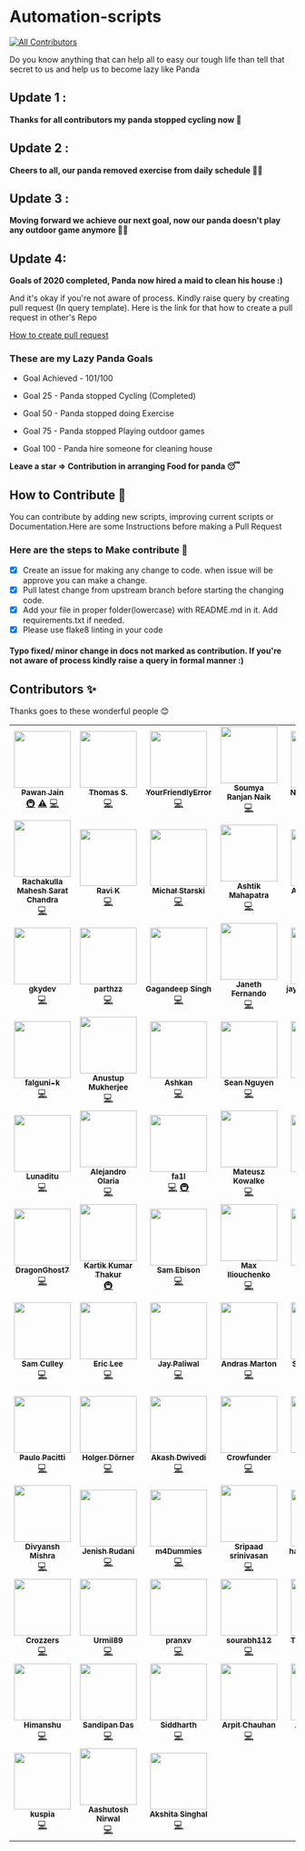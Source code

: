 # Automation-scripts
<!-- ALL-CONTRIBUTORS-BADGE:START - Do not remove or modify this section -->
[![All Contributors](https://img.shields.io/badge/all_contributors-80-orange.svg?style=flat-square)](#contributors-)
<!-- ALL-CONTRIBUTORS-BADGE:END -->

Do you know anything that can help all to easy our tough life than tell that secret to us and help us to become lazy like Panda

## Update 1 :
**Thanks for all contributors my panda stopped cycling now 🛴** 

## Update 2 :
**Cheers to all, our panda removed exercise from daily schedule 🤸‍♂️**

## Update 3 :
**Moving forward we achieve our next goal, now our panda doesn't play any outdoor game anymore  🏌️‍♂️**

## Update 4:
**Goals of 2020 completed, Panda now hired a maid to clean his house :)**

And it's okay if you're not aware of process. Kindly raise query by creating pull request (In query template). Here is the link for that how to create a pull request in other's Repo

[How to create pull request](https://opensource.com/article/19/7/create-pull-request-github)

### These are my Lazy Panda Goals

* Goal Achieved - 101/100

* Goal 25 - Panda stopped Cycling (Completed)
* Goal 50 - Panda stopped doing Exercise
* Goal 75 - Panda stopped Playing outdoor games
* Goal 100 - Panda hire someone for cleaning house

**Leave a star => Contribution in arranging Food for panda 😴**

## How to Contribute 🤔

You can contribute by adding new scripts, improving current scripts or Documentation.Here are some Instructions
before making a Pull Request

### Here are the steps to Make contribute 👣

- [x] Create an issue for making any change to code. when issue will be approve you can make a change.
- [x] Pull latest change from upstream branch before starting the changing code.
- [x] Add your file in proper folder(lowercase) with README.md in it. Add requirements.txt if needed.
- [x] Please use flake8 linting in your code

#### Typo fixed/ minor change in docs not marked as contribution. If you're not aware of process kindly raise a query in formal manner :)
## Contributors ✨

Thanks goes to these wonderful people 😊

<!-- ALL-CONTRIBUTORS-LIST:START - Do not remove or modify this section -->
<!-- prettier-ignore-start -->
<!-- markdownlint-disable -->
<table>
  <tr>
    <td align="center"><a href="https://github.com/pawangeek"><img src="https://avatars0.githubusercontent.com/u/42181691?v=4?s=100" width="100px;" alt=""/><br /><sub><b>Pawan Jain</b></sub></a><br /><a href="#infra-pawangeek" title="Infrastructure (Hosting, Build-Tools, etc)">🚇</a> <a href="https://github.com/python-geeks/Automation-scripts/commits?author=pawangeek" title="Tests">⚠️</a> <a href="https://github.com/python-geeks/Automation-scripts/commits?author=pawangeek" title="Code">💻</a></td>
    <td align="center"><a href="https://github.com/Sacrezar"><img src="https://avatars2.githubusercontent.com/u/38185428?v=4?s=100" width="100px;" alt=""/><br /><sub><b>Thomas S.</b></sub></a><br /><a href="https://github.com/python-geeks/Automation-scripts/commits?author=Sacrezar" title="Code">💻</a></td>
    <td align="center"><a href="https://github.com/YourFriendlyError"><img src="https://avatars3.githubusercontent.com/u/41340245?v=4?s=100" width="100px;" alt=""/><br /><sub><b>YourFriendlyError</b></sub></a><br /><a href="https://github.com/python-geeks/Automation-scripts/commits?author=YourFriendlyError" title="Code">💻</a></td>
    <td align="center"><a href="https://github.com/SoumyaRanjanNaik"><img src="https://avatars3.githubusercontent.com/u/44408204?v=4?s=100" width="100px;" alt=""/><br /><sub><b>Soumya Ranjan Naik</b></sub></a><br /><a href="https://github.com/python-geeks/Automation-scripts/commits?author=SoumyaRanjanNaik" title="Code">💻</a></td>
    <td align="center"><a href="http://niccolomarcon.it"><img src="https://avatars1.githubusercontent.com/u/9902267?v=4?s=100" width="100px;" alt=""/><br /><sub><b>Niccolò Marcon</b></sub></a><br /><a href="https://github.com/python-geeks/Automation-scripts/commits?author=niccolomarcon" title="Code">💻</a></td>
    <td align="center"><a href="http://hpnightowl.github.io"><img src="https://avatars1.githubusercontent.com/u/48650798?v=4?s=100" width="100px;" alt=""/><br /><sub><b>HARSH</b></sub></a><br /><a href="https://github.com/python-geeks/Automation-scripts/commits?author=hpnightowl" title="Code">💻</a></td>
    <td align="center"><a href="https://www.linkedin.com/in/javier-marina-miranda-1a12111a0/"><img src="https://avatars1.githubusercontent.com/u/2737599?v=4?s=100" width="100px;" alt=""/><br /><sub><b>Javi Marina</b></sub></a><br /><a href="https://github.com/python-geeks/Automation-scripts/commits?author=javmarina" title="Code">💻</a></td>
  </tr>
  <tr>
    <td align="center"><a href="https://github.com/maheshschand"><img src="https://avatars0.githubusercontent.com/u/56237961?v=4?s=100" width="100px;" alt=""/><br /><sub><b>Rachakulla Mahesh Sarat Chandra</b></sub></a><br /><a href="https://github.com/python-geeks/Automation-scripts/commits?author=maheshschand" title="Code">💻</a></td>
    <td align="center"><a href="https://github.com/rkgeekoftheweek"><img src="https://avatars2.githubusercontent.com/u/50319065?v=4?s=100" width="100px;" alt=""/><br /><sub><b>Ravi K</b></sub></a><br /><a href="https://github.com/python-geeks/Automation-scripts/commits?author=rkgeekoftheweek" title="Code">💻</a></td>
    <td align="center"><a href="https://github.com/michalStarski"><img src="https://avatars3.githubusercontent.com/u/32843198?v=4?s=100" width="100px;" alt=""/><br /><sub><b>Michał Starski</b></sub></a><br /><a href="https://github.com/python-geeks/Automation-scripts/commits?author=michalStarski" title="Code">💻</a></td>
    <td align="center"><a href="https://github.com/fieryash"><img src="https://avatars2.githubusercontent.com/u/48550799?v=4?s=100" width="100px;" alt=""/><br /><sub><b>Ashtik Mahapatra</b></sub></a><br /><a href="https://github.com/python-geeks/Automation-scripts/commits?author=fieryash" title="Code">💻</a></td>
    <td align="center"><a href="https://github.com/aayuv17"><img src="https://avatars0.githubusercontent.com/u/59158445?v=4?s=100" width="100px;" alt=""/><br /><sub><b>Aayushi Varma</b></sub></a><br /><a href="https://github.com/python-geeks/Automation-scripts/commits?author=aayuv17" title="Code">💻</a></td>
    <td align="center"><a href="https://github.com/Aakasha01Agarwal"><img src="https://avatars0.githubusercontent.com/u/58568036?v=4?s=100" width="100px;" alt=""/><br /><sub><b>Aakash Agarwal</b></sub></a><br /><a href="https://github.com/python-geeks/Automation-scripts/commits?author=Aakasha01Agarwal" title="Code">💻</a></td>
    <td align="center"><a href="https://www.linkedin.com/in/shubham-singh-356ba5168"><img src="https://avatars0.githubusercontent.com/u/47265493?v=4?s=100" width="100px;" alt=""/><br /><sub><b>suubh</b></sub></a><br /><a href="https://github.com/python-geeks/Automation-scripts/commits?author=suubh" title="Code">💻</a></td>
  </tr>
  <tr>
    <td align="center"><a href="https://github.com/gkydev"><img src="https://avatars3.githubusercontent.com/u/26537245?v=4?s=100" width="100px;" alt=""/><br /><sub><b>gkydev</b></sub></a><br /><a href="https://github.com/python-geeks/Automation-scripts/commits?author=gkydev" title="Code">💻</a></td>
    <td align="center"><a href="https://github.com/parth93QA"><img src="https://avatars1.githubusercontent.com/u/55730488?v=4?s=100" width="100px;" alt=""/><br /><sub><b>parthzz</b></sub></a><br /><a href="https://github.com/python-geeks/Automation-scripts/commits?author=parth93QA" title="Code">💻</a></td>
    <td align="center"><a href="https://github.com/GaganSingh5"><img src="https://avatars1.githubusercontent.com/u/32139101?v=4?s=100" width="100px;" alt=""/><br /><sub><b>Gagandeep Singh</b></sub></a><br /><a href="https://github.com/python-geeks/Automation-scripts/commits?author=GaganSingh5" title="Code">💻</a></td>
    <td align="center"><a href="http://www.linkedin.com/in/janethfernando"><img src="https://avatars0.githubusercontent.com/u/35697678?v=4?s=100" width="100px;" alt=""/><br /><sub><b>Janeth Fernando</b></sub></a><br /><a href="https://github.com/python-geeks/Automation-scripts/commits?author=janethavi" title="Code">💻</a></td>
    <td align="center"><a href="https://jayaganeshkumar.me/"><img src="https://avatars0.githubusercontent.com/u/56192588?v=4?s=100" width="100px;" alt=""/><br /><sub><b>jayaganeshkumar</b></sub></a><br /><a href="https://github.com/python-geeks/Automation-scripts/commits?author=jayaganeshkumar" title="Code">💻</a></td>
    <td align="center"><a href="https://github.com/SaiSrichandra"><img src="https://avatars1.githubusercontent.com/u/53914157?v=4?s=100" width="100px;" alt=""/><br /><sub><b>SaiSrichandra</b></sub></a><br /><a href="https://github.com/python-geeks/Automation-scripts/commits?author=SaiSrichandra" title="Code">💻</a></td>
    <td align="center"><a href="https://github.com/shubhampawar"><img src="https://avatars1.githubusercontent.com/u/20047900?v=4?s=100" width="100px;" alt=""/><br /><sub><b>Shubham Pawar</b></sub></a><br /><a href="https://github.com/python-geeks/Automation-scripts/commits?author=shubhampawar" title="Code">💻</a></td>
  </tr>
  <tr>
    <td align="center"><a href="https://github.com/falguni-k"><img src="https://avatars3.githubusercontent.com/u/49592710?v=4?s=100" width="100px;" alt=""/><br /><sub><b>falguni-k</b></sub></a><br /><a href="https://github.com/python-geeks/Automation-scripts/commits?author=falguni-k" title="Code">💻</a></td>
    <td align="center"><a href="https://www.linkedin.com/in/anustup-mukherjee-26755a198/"><img src="https://avatars0.githubusercontent.com/u/60361231?v=4?s=100" width="100px;" alt=""/><br /><sub><b>Anustup Mukherjee</b></sub></a><br /><a href="https://github.com/python-geeks/Automation-scripts/commits?author=Anustup900" title="Code">💻</a></td>
    <td align="center"><a href="http://ashkankamyab.com"><img src="https://avatars2.githubusercontent.com/u/18688356?v=4?s=100" width="100px;" alt=""/><br /><sub><b>Ashkan</b></sub></a><br /><a href="https://github.com/python-geeks/Automation-scripts/commits?author=ashkankamyab" title="Code">💻</a></td>
    <td align="center"><a href="https://github.com/senguyen1011"><img src="https://avatars2.githubusercontent.com/u/52718953?v=4?s=100" width="100px;" alt=""/><br /><sub><b>Sean Nguyen</b></sub></a><br /><a href="https://github.com/python-geeks/Automation-scripts/commits?author=senguyen1011" title="Code">💻</a></td>
    <td align="center"><a href="http://findabhinand.com/"><img src="https://avatars2.githubusercontent.com/u/35622449?v=4?s=100" width="100px;" alt=""/><br /><sub><b>Abhinand</b></sub></a><br /><a href="https://github.com/python-geeks/Automation-scripts/commits?author=abhinand5" title="Code">💻</a></td>
    <td align="center"><a href="https://github.com/varuntumbe"><img src="https://avatars0.githubusercontent.com/u/44541344?v=4?s=100" width="100px;" alt=""/><br /><sub><b>Varun Hegde</b></sub></a><br /><a href="https://github.com/python-geeks/Automation-scripts/commits?author=varuntumbe" title="Code">💻</a></td>
    <td align="center"><a href="https://www.edoardoottavianelli.it"><img src="https://avatars3.githubusercontent.com/u/35783570?v=4?s=100" width="100px;" alt=""/><br /><sub><b>gilfoyle97</b></sub></a><br /><a href="https://github.com/python-geeks/Automation-scripts/commits?author=edoardottt" title="Code">💻</a></td>
  </tr>
  <tr>
    <td align="center"><a href="https://github.com/Lunaditu"><img src="https://avatars3.githubusercontent.com/u/54706346?v=4?s=100" width="100px;" alt=""/><br /><sub><b>Lunaditu</b></sub></a><br /><a href="https://github.com/python-geeks/Automation-scripts/commits?author=Lunaditu" title="Code">💻</a></td>
    <td align="center"><a href="https://github.com/aolaria"><img src="https://avatars3.githubusercontent.com/u/29619252?v=4?s=100" width="100px;" alt=""/><br /><sub><b>Alejandro Olaria</b></sub></a><br /><a href="https://github.com/python-geeks/Automation-scripts/commits?author=aolaria" title="Code">💻</a></td>
    <td align="center"><a href="https://github.com/fa1l"><img src="https://avatars2.githubusercontent.com/u/19634523?v=4?s=100" width="100px;" alt=""/><br /><sub><b>fa1l</b></sub></a><br /><a href="https://github.com/python-geeks/Automation-scripts/commits?author=fa1l" title="Code">💻</a> <a href="#infra-fa1l" title="Infrastructure (Hosting, Build-Tools, etc)">🚇</a></td>
    <td align="center"><a href="https://github.com/mateuszkowalke"><img src="https://avatars2.githubusercontent.com/u/46397613?v=4?s=100" width="100px;" alt=""/><br /><sub><b>Mateusz Kowalke</b></sub></a><br /><a href="https://github.com/python-geeks/Automation-scripts/commits?author=mateuszkowalke" title="Code">💻</a></td>
    <td align="center"><a href="https://www.linkedin.com/in/sonu-saha-a97754131/"><img src="https://avatars1.githubusercontent.com/u/42694653?v=4?s=100" width="100px;" alt=""/><br /><sub><b>Sonu Saha</b></sub></a><br /><a href="https://github.com/python-geeks/Automation-scripts/commits?author=thevirtualbuddy" title="Code">💻</a></td>
    <td align="center"><a href="http://www.linkedin.com/in/devmahmoud10/"><img src="https://avatars2.githubusercontent.com/u/8964887?v=4?s=100" width="100px;" alt=""/><br /><sub><b>Mahmoud Ahmed</b></sub></a><br /><a href="https://github.com/python-geeks/Automation-scripts/commits?author=DevMahmoud10" title="Code">💻</a></td>
    <td align="center"><a href="https://github.com/Kirkkm"><img src="https://avatars2.githubusercontent.com/u/19214317?v=4?s=100" width="100px;" alt=""/><br /><sub><b>Kirk</b></sub></a><br /><a href="https://github.com/python-geeks/Automation-scripts/commits?author=Kirkkm" title="Code">💻</a></td>
  </tr>
  <tr>
    <td align="center"><a href="https://github.com/DragonGhost7"><img src="https://avatars1.githubusercontent.com/u/42487264?v=4?s=100" width="100px;" alt=""/><br /><sub><b>DragonGhost7</b></sub></a><br /><a href="https://github.com/python-geeks/Automation-scripts/commits?author=DragonGhost7" title="Code">💻</a></td>
    <td align="center"><a href="https://github.com/Kartik-byte"><img src="https://avatars0.githubusercontent.com/u/72177299?v=4?s=100" width="100px;" alt=""/><br /><sub><b>Kartik Kumar Thakur</b></sub></a><br /><a href="#infra-Kartik-byte" title="Infrastructure (Hosting, Build-Tools, etc)">🚇</a></td>
    <td align="center"><a href="http://samebison.ir"><img src="https://avatars3.githubusercontent.com/u/23361794?v=4?s=100" width="100px;" alt=""/><br /><sub><b>Sam Ebison</b></sub></a><br /><a href="https://github.com/python-geeks/Automation-scripts/commits?author=ebsa491" title="Code">💻</a></td>
    <td align="center"><a href="https://github.com/maxily1"><img src="https://avatars1.githubusercontent.com/u/55281456?v=4?s=100" width="100px;" alt=""/><br /><sub><b>Max Iliouchenko</b></sub></a><br /><a href="https://github.com/python-geeks/Automation-scripts/commits?author=maxily1" title="Code">💻</a></td>
    <td align="center"><a href="https://corleone77.github.io/"><img src="https://avatars2.githubusercontent.com/u/34139210?v=4?s=100" width="100px;" alt=""/><br /><sub><b>cor77</b></sub></a><br /><a href="https://github.com/python-geeks/Automation-scripts/commits?author=corleone77" title="Code">💻</a></td>
    <td align="center"><a href="https://bit.ly/2ZzPAO4"><img src="https://avatars1.githubusercontent.com/u/54172306?v=4?s=100" width="100px;" alt=""/><br /><sub><b>Fenris Lycaon</b></sub></a><br /><a href="https://github.com/python-geeks/Automation-scripts/commits?author=TheFenrisLycaon" title="Code">💻</a></td>
    <td align="center"><a href="https://lucasvanhaaren.github.io/"><img src="https://avatars0.githubusercontent.com/u/29121316?v=4?s=100" width="100px;" alt=""/><br /><sub><b>vhash</b></sub></a><br /><a href="https://github.com/python-geeks/Automation-scripts/commits?author=LucasVanHaaren" title="Code">💻</a></td>
  </tr>
  <tr>
    <td align="center"><a href="https://www.samculley.co.uk"><img src="https://avatars1.githubusercontent.com/u/3237705?v=4?s=100" width="100px;" alt=""/><br /><sub><b>Sam Culley</b></sub></a><br /><a href="https://github.com/python-geeks/Automation-scripts/commits?author=sculley" title="Code">💻</a></td>
    <td align="center"><a href="https://github.com/happyeric77"><img src="https://avatars2.githubusercontent.com/u/52155607?v=4?s=100" width="100px;" alt=""/><br /><sub><b>Eric Lee</b></sub></a><br /><a href="https://github.com/python-geeks/Automation-scripts/commits?author=happyeric77" title="Code">💻</a></td>
    <td align="center"><a href="https://github.com/jaypaliwal1212"><img src="https://avatars3.githubusercontent.com/u/50298189?v=4?s=100" width="100px;" alt=""/><br /><sub><b>Jay Paliwal</b></sub></a><br /><a href="https://github.com/python-geeks/Automation-scripts/commits?author=jaypaliwal1212" title="Code">💻</a></td>
    <td align="center"><a href="https://placeonthe.net"><img src="https://avatars2.githubusercontent.com/u/54643953?v=4?s=100" width="100px;" alt=""/><br /><sub><b>Andras Marton</b></sub></a><br /><a href="https://github.com/python-geeks/Automation-scripts/commits?author=am401" title="Code">💻</a></td>
    <td align="center"><a href="https://github.com/SakshiUppoor"><img src="https://avatars2.githubusercontent.com/u/46474346?v=4?s=100" width="100px;" alt=""/><br /><sub><b>Sakshi Uppoor</b></sub></a><br /><a href="https://github.com/python-geeks/Automation-scripts/commits?author=SakshiUppoor" title="Code">💻</a></td>
    <td align="center"><a href="https://github.com/ferhah"><img src="https://avatars1.githubusercontent.com/u/13720538?v=4?s=100" width="100px;" alt=""/><br /><sub><b>Ferdinand Hahmann</b></sub></a><br /><a href="https://github.com/python-geeks/Automation-scripts/commits?author=ferhah" title="Code">💻</a></td>
    <td align="center"><a href="https://github.com/Ajay-Raj-S"><img src="https://avatars0.githubusercontent.com/u/29999212?v=4?s=100" width="100px;" alt=""/><br /><sub><b>Ajay Raj</b></sub></a><br /><a href="https://github.com/python-geeks/Automation-scripts/commits?author=Ajay-Raj-S" title="Code">💻</a></td>
  </tr>
  <tr>
    <td align="center"><a href="https://paulopacitti.itch.io"><img src="https://avatars1.githubusercontent.com/u/18006523?v=4?s=100" width="100px;" alt=""/><br /><sub><b>Paulo Pacitti</b></sub></a><br /><a href="https://github.com/python-geeks/Automation-scripts/commits?author=paulopacitti" title="Code">💻</a></td>
    <td align="center"><a href="https://github.com/HolgerDoerner"><img src="https://avatars3.githubusercontent.com/u/42909210?v=4?s=100" width="100px;" alt=""/><br /><sub><b>Holger Dörner</b></sub></a><br /><a href="https://github.com/python-geeks/Automation-scripts/commits?author=HolgerDoerner" title="Code">💻</a></td>
    <td align="center"><a href="https://github.com/bunnysworld"><img src="https://avatars1.githubusercontent.com/u/42912055?v=4?s=100" width="100px;" alt=""/><br /><sub><b>Akash Dwivedi</b></sub></a><br /><a href="https://github.com/python-geeks/Automation-scripts/commits?author=bunnysworld" title="Code">💻</a></td>
    <td align="center"><a href="https://github.com/Crowfunder"><img src="https://avatars2.githubusercontent.com/u/52300171?v=4?s=100" width="100px;" alt=""/><br /><sub><b>Crowfunder</b></sub></a><br /><a href="https://github.com/python-geeks/Automation-scripts/commits?author=Crowfunder" title="Code">💻</a></td>
    <td align="center"><a href="https://github.com/egurnick"><img src="https://avatars1.githubusercontent.com/u/49304043?v=4?s=100" width="100px;" alt=""/><br /><sub><b>egurnick</b></sub></a><br /><a href="https://github.com/python-geeks/Automation-scripts/commits?author=egurnick" title="Code">💻</a></td>
    <td align="center"><a href="http://www.sushantrishav.live"><img src="https://avatars2.githubusercontent.com/u/54536673?v=4?s=100" width="100px;" alt=""/><br /><sub><b>Shushant Rishav</b></sub></a><br /><a href="https://github.com/python-geeks/Automation-scripts/commits?author=Rishu20" title="Code">💻</a></td>
    <td align="center"><a href="https://github.com/ShubhamNagure"><img src="https://avatars2.githubusercontent.com/u/49149160?v=4?s=100" width="100px;" alt=""/><br /><sub><b>Shubham Nagure</b></sub></a><br /><a href="https://github.com/python-geeks/Automation-scripts/commits?author=ShubhamNagure" title="Code">💻</a></td>
  </tr>
  <tr>
    <td align="center"><a href="https://github.com/Divyansh-20"><img src="https://avatars1.githubusercontent.com/u/65251493?v=4?s=100" width="100px;" alt=""/><br /><sub><b>Divyansh Mishra</b></sub></a><br /><a href="https://github.com/python-geeks/Automation-scripts/commits?author=Divyansh-20" title="Code">💻</a></td>
    <td align="center"><a href="https://github.com/JenishRudani"><img src="https://avatars3.githubusercontent.com/u/62238590?v=4?s=100" width="100px;" alt=""/><br /><sub><b>Jenish Rudani</b></sub></a><br /><a href="https://github.com/python-geeks/Automation-scripts/commits?author=JenishRudani" title="Code">💻</a></td>
    <td align="center"><a href="http://m4dummies@gmail.com"><img src="https://avatars1.githubusercontent.com/u/67146120?v=4?s=100" width="100px;" alt=""/><br /><sub><b>m4Dummies</b></sub></a><br /><a href="https://github.com/python-geeks/Automation-scripts/commits?author=m4dummies" title="Code">💻</a></td>
    <td align="center"><a href="https://github.com/Sripaad"><img src="https://avatars3.githubusercontent.com/u/27012182?v=4?s=100" width="100px;" alt=""/><br /><sub><b>Sripaad srinivasan</b></sub></a><br /><a href="https://github.com/python-geeks/Automation-scripts/commits?author=Sripaad" title="Code">💻</a></td>
    <td align="center"><a href="https://github.com/harshitashankar"><img src="https://avatars0.githubusercontent.com/u/68508399?v=4?s=100" width="100px;" alt=""/><br /><sub><b>harshitashankar</b></sub></a><br /><a href="https://github.com/python-geeks/Automation-scripts/commits?author=harshitashankar" title="Code">💻</a></td>
    <td align="center"><a href="http://vivekascoder.ml"><img src="https://avatars3.githubusercontent.com/u/54495208?v=4?s=100" width="100px;" alt=""/><br /><sub><b>VivekAsCoder</b></sub></a><br /><a href="https://github.com/python-geeks/Automation-scripts/commits?author=vivekascoder" title="Code">💻</a></td>
    <td align="center"><a href="https://github.com/Vilma-Agalioti"><img src="https://avatars1.githubusercontent.com/u/11892851?v=4?s=100" width="100px;" alt=""/><br /><sub><b>Vilma Agalioti-Sgompou</b></sub></a><br /><a href="https://github.com/python-geeks/Automation-scripts/commits?author=Vilma-Agalioti" title="Code">💻</a></td>
  </tr>
  <tr>
    <td align="center"><a href="https://github.com/Crozzers"><img src="https://avatars.githubusercontent.com/u/57498990?v=4?s=100" width="100px;" alt=""/><br /><sub><b>Crozzers</b></sub></a><br /><a href="https://github.com/python-geeks/Automation-scripts/commits?author=Crozzers" title="Code">💻</a></td>
    <td align="center"><a href="https://github.com/urmil89"><img src="https://avatars.githubusercontent.com/u/60167367?v=4?s=100" width="100px;" alt=""/><br /><sub><b>Urmil89</b></sub></a><br /><a href="https://github.com/python-geeks/Automation-scripts/commits?author=urmil89" title="Code">💻</a></td>
    <td align="center"><a href="https://github.com/pranxv"><img src="https://avatars.githubusercontent.com/u/40822047?v=4?s=100" width="100px;" alt=""/><br /><sub><b>pranxv</b></sub></a><br /><a href="https://github.com/python-geeks/Automation-scripts/commits?author=pranxv" title="Code">💻</a></td>
    <td align="center"><a href="https://github.com/sourabh112"><img src="https://avatars.githubusercontent.com/u/66176305?v=4?s=100" width="100px;" alt=""/><br /><sub><b>sourabh112</b></sub></a><br /><a href="https://github.com/python-geeks/Automation-scripts/commits?author=sourabh112" title="Code">💻</a></td>
    <td align="center"><a href="https://github.com/samkap333"><img src="https://avatars.githubusercontent.com/u/68690619?v=4?s=100" width="100px;" alt=""/><br /><sub><b>Tuba Mahmood</b></sub></a><br /><a href="https://github.com/python-geeks/Automation-scripts/commits?author=samkap333" title="Code">💻</a></td>
    <td align="center"><a href="https://github.com/atharvanaik225"><img src="https://avatars.githubusercontent.com/u/55648382?v=4?s=100" width="100px;" alt=""/><br /><sub><b>atharvanaik225</b></sub></a><br /><a href="https://github.com/python-geeks/Automation-scripts/commits?author=atharvanaik225" title="Code">💻</a></td>
    <td align="center"><a href="https://shreyasvedpathak.github.io/"><img src="https://avatars.githubusercontent.com/u/68227226?v=4?s=100" width="100px;" alt=""/><br /><sub><b>shreyasvedpathak</b></sub></a><br /><a href="https://github.com/python-geeks/Automation-scripts/commits?author=shreyasvedpathak" title="Code">💻</a> <a href="#infra-shreyasvedpathak" title="Infrastructure (Hosting, Build-Tools, etc)">🚇</a></td>
  </tr>
  <tr>
    <td align="center"><a href="https://www.linkedin.com/in/himanshu-056b461a4/"><img src="https://avatars.githubusercontent.com/u/60290431?v=4?s=100" width="100px;" alt=""/><br /><sub><b>Himanshu</b></sub></a><br /><a href="https://github.com/python-geeks/Automation-scripts/commits?author=razorblade42" title="Code">💻</a></td>
    <td align="center"><a href="https://sandipandas.herokuapp.com"><img src="https://avatars.githubusercontent.com/u/50514440?v=4?s=100" width="100px;" alt=""/><br /><sub><b>Sandipan Das</b></sub></a><br /><a href="https://github.com/python-geeks/Automation-scripts/commits?author=sandipan898" title="Code">💻</a></td>
    <td align="center"><a href="https://github.com/siddharth1704"><img src="https://avatars.githubusercontent.com/u/57746520?v=4?s=100" width="100px;" alt=""/><br /><sub><b>Siddharth</b></sub></a><br /><a href="https://github.com/python-geeks/Automation-scripts/commits?author=siddharth1704" title="Code">💻</a></td>
    <td align="center"><a href="https://www.gitshowcase.com/chauhanarpit09"><img src="https://avatars.githubusercontent.com/u/49450216?v=4?s=100" width="100px;" alt=""/><br /><sub><b>Arpit Chauhan</b></sub></a><br /><a href="https://github.com/python-geeks/Automation-scripts/commits?author=chauhanarpit09" title="Code">💻</a></td>
    <td align="center"><a href="https://anshul2807.github.io/personalweb/"><img src="https://avatars.githubusercontent.com/u/56274258?v=4?s=100" width="100px;" alt=""/><br /><sub><b>Anshul Singh</b></sub></a><br /><a href="https://github.com/python-geeks/Automation-scripts/commits?author=anshul2807" title="Code">💻</a></td>
    <td align="center"><a href="https://github.com/vipinkatara"><img src="https://avatars.githubusercontent.com/u/30955404?v=4?s=100" width="100px;" alt=""/><br /><sub><b>Vipin katara</b></sub></a><br /><a href="https://github.com/python-geeks/Automation-scripts/commits?author=vipinkatara" title="Code">💻</a></td>
    <td align="center"><a href="https://github.com/Strom-Cuzewon"><img src="https://avatars.githubusercontent.com/u/56982586?v=4?s=100" width="100px;" alt=""/><br /><sub><b>Strom-Cuzewon</b></sub></a><br /><a href="https://github.com/python-geeks/Automation-scripts/commits?author=Strom-Cuzewon" title="Code">💻</a></td>
  </tr>
  <tr>
    <td align="center"><a href="https://github.com/kuspia"><img src="https://avatars.githubusercontent.com/u/63403330?v=4?s=100" width="100px;" alt=""/><br /><sub><b>kuspia</b></sub></a><br /><a href="https://github.com/python-geeks/Automation-scripts/commits?author=kuspia" title="Code">💻</a></td>
    <td align="center"><a href="https://github.com/AashutoshNirwal"><img src="https://avatars.githubusercontent.com/u/82330360?v=4?s=100" width="100px;" alt=""/><br /><sub><b>Aashutosh Nirwal</b></sub></a><br /><a href="https://github.com/python-geeks/Automation-scripts/commits?author=AashutoshNirwal" title="Code">💻</a></td>
    <td align="center"><a href="https://github.com/akshitasinghal4444"><img src="https://avatars.githubusercontent.com/u/56424809?v=4?s=100" width="100px;" alt=""/><br /><sub><b>Akshita Singhal</b></sub></a><br /><a href="https://github.com/python-geeks/Automation-scripts/commits?author=akshitasinghal4444" title="Code">💻</a></td>
  </tr>
</table>

<!-- markdownlint-restore -->
<!-- prettier-ignore-end -->

<!-- ALL-CONTRIBUTORS-LIST:END -->
